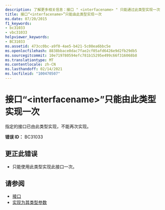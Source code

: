 ```yaml
---
description: 了解更多相关信息：接口 " <interfacename> " 只能通过此类型实现一次
title: 接口“<interfacename>”只能由此类型实现一次
ms.date: 07/20/2015
f1_keywords:
- bc31033
- vbc31033
helpviewer_keywords:
- BC31033
ms.assetid: 473cc0bc-a9f0-4ae5-b421-5c08ea6bbc5e
ms.openlocfilehash: 8838bbace0dac7fae2cf05afd6426e9d2fb29db5
ms.sourcegitcommit: 10e719780594efc781b15295e499c66f316068b8
ms.translationtype: MT
ms.contentlocale: zh-CN
ms.lasthandoff: 02/14/2021
ms.locfileid: "100470507"
---
```

# <a name="interface-interfacename-can-be-implemented-only-once-by-this-type"></a>接口“\<interfacename>”只能由此类型实现一次

指定的接口已由此类型实现，不能再次实现。  
  
 **错误 ID：** BC31033  
  
## <a name="to-correct-this-error"></a>更正此错误  
  
- 只能使用此类型实现此接口一次。  
  
## <a name="see-also"></a>请参阅

- [接口](../programming-guide/language-features/interfaces/index.md)
- [实现为其类型参数](../language-reference/statements/implements-clause.md)
